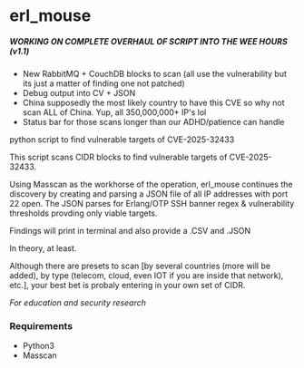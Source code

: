 # erl_mouse

##### WORKING ON COMPLETE OVERHAUL OF SCRIPT INTO THE WEE HOURS (v1.1)
- New RabbitMQ + CouchDB blocks to scan (all use the vulnerability but its just a matter of finding one not patched)
- Debug output into CV + JSON
- China supposedly the most likely country to have this CVE so why not scan ALL of China.  Yup, all 350,000,000+ IP's lol
- Status bar for those scans longer than our ADHD/patience can handle

  
python script to find vulnerable targets of CVE-2025-32433 

This script scans CIDR blocks to find vulnerable targets of CVE-2025-32433.  

Using Masscan as the workhorse of the operation, erl_mouse continues the discovery by creating and parsing a JSON file of all IP addresses with port 22 open.  The JSON parses for Erlang/OTP SSH banner regex & vulnerability thresholds provding only viable targets.

Findings will print in terminal and also provide a .CSV and .JSON

In theory, at least.

Although there are presets to scan [by several countries (more will be added), by type (telecom, cloud, even IOT if you are inside that network), etc.], your best bet is probaly entering in your own set of CIDR.


*For education and security research*

### Requirements

- Python3
- Masscan 
